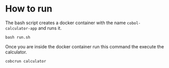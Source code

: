 # How to run

The bash script creates a docker container with the name `cobol-calculator-app` and runs it.
```
bash run.sh
```

Once you are inside the docker container run this command the execute the calculator.
```
cobcrun calculator
```
